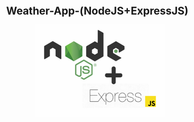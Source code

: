 # Weather-App-(NodeJS+ExpressJS)
<p align="center">
  <img src="images/NODE.png" height=250px width=350px>
</p>



